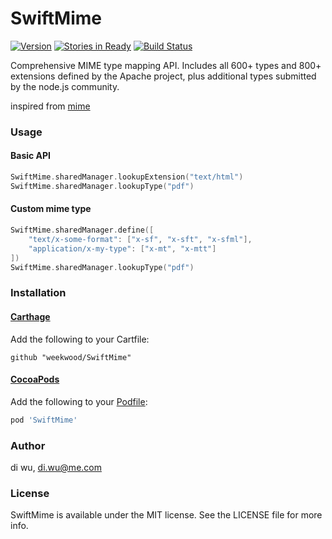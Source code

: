 
# SwiftMime

[![Version](https://img.shields.io/cocoapods/v/SwiftMime.svg?style=flat)](http://cocoadocs.org/docsets/SwiftMime)
[![Stories in Ready](https://badge.waffle.io/weekwood/SwiftMime.png?label=ready&title=Ready)](https://waffle.io/weekwood/SwiftMime)
[![Build Status](https://travis-ci.org/weekwood/SwiftMime.svg?branch=master)](https://travis-ci.org/weekwood/SwiftMime)

Comprehensive MIME type mapping API. Includes all 600+ types and 800+ extensions defined by the Apache project, plus additional types submitted by the node.js community.

inspired from [mime](https://github.com/broofa/node-mime)

### Usage

#### Basic API

```swift
SwiftMime.sharedManager.lookupExtension("text/html")
SwiftMime.sharedManager.lookupType("pdf")
```

#### Custom mime type

```swift
SwiftMime.sharedManager.define([
	"text/x-some-format": ["x-sf", "x-sft", "x-sfml"],
  	"application/x-my-type": ["x-mt", "x-mtt"]
])
SwiftMime.sharedManager.lookupType("pdf")
```
### Installation

#### [Carthage](https://github.com/Carthage/Carthage#adding-frameworks-to-an-application)
Add the following to your Cartfile:

```ogdl
github "weekwood/SwiftMime"
```
#### [CocoaPods](http://cocoapods.org)
Add the following to your [Podfile](http://guides.cocoapods.org/using/the-podfile.html):

```ruby
pod 'SwiftMime'
```

### Author

di wu, di.wu@me.com

### License

SwiftMime is available under the MIT license. See the LICENSE file for more info.
